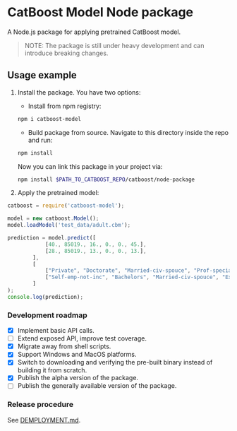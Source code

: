 # CatBoost Model Node package

A Node.js package for applying pretrained CatBoost model.

> NOTE: The package is still under heavy development and can introduce breaking changes.  

## Usage example

1. Install the package. You have two options:
   - Install from npm registry:
   ```sh
   npm i catboost-model
   ```
   - Build package from source. Navigate to this directory inside the repo and run:

    ```sh
    npm install
    ```

    Now you can link this package in your project via:

    ```sh
    npm install $PATH_TO_CATBOOST_REPO/catboost/node-package
    ```

1. Apply the pretrained model:

```js
catboost = require('catboost-model');

model = new catboost.Model();
model.loadModel('test_data/adult.cbm');

prediction = model.predict([
            [40., 85019., 16., 0., 0., 45.],
            [28., 85019., 13., 0., 0., 13.],
        ], 
        [
            ["Private", "Doctorate", "Married-civ-spouce", "Prof-specialty", "Husband", "Asian-Pac-Islander", "Male", "nan"],
            ["Self-emp-not-inc", "Bachelors", "Married-civ-spouce", "Exec-managerial", "Husband", "White", "Male", "United-States"],
        ]
);
console.log(prediction);
```

### Development roadmap

 - [x] Implement basic API calls.
 - [ ] Extend exposed API, improve test coverage.
 - [X] Migrate away from shell scripts.
 - [X] Support Windows and MacOS platforms.
 - [X] Switch to downloading and verifying the pre-built binary instead of building it from scratch.
 - [X] Publish the alpha version of the package.
 - [ ] Publish the generally available version of the package.

### Release procedure

See [DEMPLOYMENT.md](./DEPLOYMENT.md).